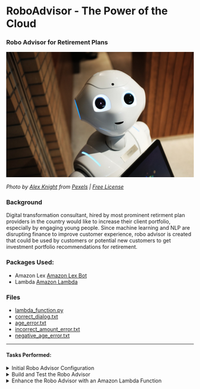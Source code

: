 # RoboAdvisor - The Power of the Cloud 

### Robo Advisor for Retirement Plans

![Robot](Images/robot.jpg)

*Photo by [Alex Knight](https://www.pexels.com/@alex-knight-1272316?utm_content=attributionCopyText&utm_medium=referral&utm_source=pexels) from [Pexels](https://www.pexels.com/photo/high-angle-photo-of-robot-2599244/?utm_content=attributionCopyText&utm_medium=referral&utm_source=pexels) | [Free License](https://www.pexels.com/photo-license/)*

### Background

Digital transformation consultant, hired by most prominent retirment plan providers in the country would like to increase their client portfolio, especially by engaging young people. Since machine learning and NLP are disrupting finance to improve customer experience, robo advisor is created that could be used by customers or potential new customers to get investment portfolio recommendations for retirement.

### Packages Used:

* Amazon Lex [Amazon Lex Bot](https://aws.amazon.com/lex/)
* Lambda [Amazon Lambda](https://aws.amazon.com/lambda/)

### Files

* [lambda_function.py](Starter_Files/lambda_function.py)
* [correct_dialog.txt](Test_Cases/correct_dialog.txt)
* [age_error.txt](Test_Cases/age_error.txt)
* [incorrect_amount_error.txt](Test_Cases/incorrect_amount_error.txt)
* [negative_age_error.txt](Test_Cases/negative_age_error.txt)

---

#### Tasks Performed:

<details>
<summary>Initial Robo Advisor Configuration</summary>

<br>1. Define an Amazon Lex Bot with a single intent that establishes a conversation about the requirements to suggest an investment portfolio for retirement</br>

<br>2. Sign in into AWS Management Console and create a new custom Amazon Lex bot `RoboAdvisor`.</br>

<br>3. Setup the following parameters:</br>
* **Bot name:** RoboAdvisor
* **Output voice**: Salli
* **Session timeout:** 5 minutes
* **Sentiment analysis:** No
* **COPPA**: No

<br>4. Create the `RecommendPortfolio` intent, and configure some sample utterances as follows: </br>
* I want to save money for my retirement
* I'm ​`{age}​` and I would like to invest for my retirement
* I'm `​{age}​` and I want to invest for my retirement
* I want the best option to invest for my retirement
* I'm worried about my retirement
* I want to invest for my retirement
* I would like to invest for my retirement

<img src="Images/sample_utterances.png" width="500" />  

<br>5. Slots used by the bot, three using built-in types and one custom slot named `riskLevel`. The three initial slots as follows:</br>

| Name             | Slot Type            | Prompt                                                                    |
| ---------------- | -------------------- | ------------------------------------------------------------------------- |
| firstName        | AMAZON.US_FIRST_NAME | Thank you for trusting on me to help, could you please give me your name? |
| age              | AMAZON.NUMBER        | How old are you?                                                          |
| investmentAmount | AMAZON.NUMBER        | How much do you want to invest?                                           |

  <br> The `riskLevel` custom slot will be used to retrieve the risk level the user is willing to take on the investment portfolio; create this custom slot as follows:</br>

   > * **Name:** riskLevel
   > * **Prompt:** What level of investment risk would you like to take?
   > * **Maximum number of retries:** 2
   > * **Prompt response cards:** 4

<img src="Images/slots.png" width="500" />

<br>Configure the response cards for the `riskLevel` slot as is shown bellow:</br>

| Card 1                              | Card 2                              |
| ----------------------------------- | ----------------------------------- |
| <img src="Images/card1.png" width="400" />  | <img src="Images/card2.png" width="400" />  |

| Card 3                              | Card 4                              |
| ----------------------------------- | ----------------------------------- |
| <img src="Images/card3.png" width="400" />  | <img src="Images/card4.png" width="400" />  |


<br>6. Move to the *Confirmation Prompt* section, and set the following messages:</br>
   * **Confirm:** Thanks, now I will look for the best investment portfolio for you.
   * **Cancel:** I will be pleased to assist you in the future.

<br>7. Leave the error handling configuration for the `RecommendPortfolio` bot with the default values.</br>

<img src="Images/error_handling.png" width="500" />

</details>


<details>
<summary>Build and Test the Robo Advisor</summary>
<br>Build the bot and test it in the chatbot window to ensure accurate user conversation.</br>

![Robo Advisor test](Images/bot-test-no-lambda.gif)

</details>

<details>
<summary>Enhance the Robo Advisor with an Amazon Lambda Function</summary>

<br>1. Create an Amazon Lambda function `recommend_portfolio()` to validate the data provided by the user on the RoboAdvisor.</br>

<br>2. Starter code provided on [lambda_function.py](Starter_Files/lambda_function.py)</br>
    
<br>3. User input Validation guidelines to complete `recommend_portfolio()`</br>
* The `age` should be greater than 21 and less than 65.
* the `investment_amount` should be equal to or greater than 5000.

<br>4. Investment Portfolio Recommendation based on the selected risk level criteria, response from the bot should be as:</br>
* **none:** "100% bonds (AGG), 0% equities (SPY)"
* **very low:** "80% bonds (AGG), 20% equities (SPY)"
* **low:** "60% bonds (AGG), 40% equities (SPY)"
* **medium:** "40% bonds (AGG), 60% equities (SPY)"
* **high:** "20% bonds (AGG), 80% equities (SPY)"
* **very high:** "0% bonds (AGG), 100% equities (SPY)"

<br>5. Test the Lambda function using the [sample test cases](Test_Cases/) provided.</br>

<br>6. Open the Amazon Lex Console and navigate to the `RecommendPortfolio` bot configuration, integrate the lambda function `recommend_portfolio()` by selecting it in the _Lambda initialization and validation_ and _Fulfillment_ sections.</br>

![bot-test-with-lambda](Images/bot-test-with-lambda.gif)

---
